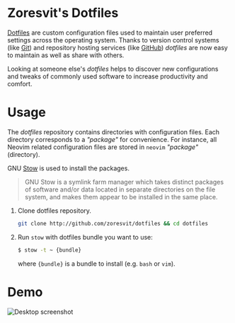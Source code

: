 Zoresvit's Dotfiles
===================

[Dotfiles](https://wiki.archlinux.org/index.php/Dotfiles) are custom
configuration files used to maintain user preferred settings across the
operating system. Thanks to version control systems
(like [Git](http://git-scm.com/)) and repository hosting services
(like [GitHub](https://dotfiles.github.io)) *dotfiles* are now easy to maintain
as well as share with others.

Looking at someone else's *dotfiles* helps to discover new configurations and
tweaks of commonly used software to increase productivity and comfort.

Usage
=====


The *dotfiles* repository contains directories with configuration files. Each
directory corresponds to a *"package"* for convenience. For instance, all
Neovim related configuration files are stored in `neovim` *"package"* (directory).

GNU [Stow](https://www.gnu.org/software/stow/) is used to install the packages.

> GNU Stow is a symlink farm manager which takes distinct packages of software
> and/or data located in separate directories on the file system, and makes
> them appear to be installed in the same place.

1. Clone dotfiles repository.
    ```bash
    git clone http://github.com/zoresvit/dotfiles && cd dotfiles
    ```


2. Run `stow` with dotfiles bundle you want to use:
    ```bash
    $ stow -t ~ {bundle}
    ```
    where `{bundle}` is a bundle to install (e.g. `bash` or `vim`).

Demo
====

![Desktop screenshot](https://raw.githubusercontent.com/zoresvit/dotfiles/master/demo.png)
